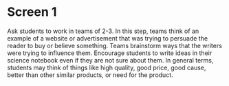# Screen 1

Ask students to work in teams of 2-3. In this step, teams think of an example of a website or advertisement that was trying to persuade the reader to buy or believe something. Teams brainstorm ways that the writers were trying to influence them. Encourage students to write ideas in their science notebook even if they are not sure about them. In general terms, students may think of things like high quality, good price, good cause, better than other similar products, or need for the product. 